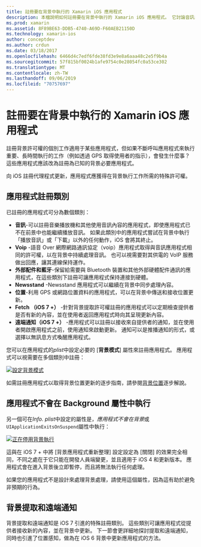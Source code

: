 ```yaml
---
title: 註冊要在背景中執行的 Xamarin iOS 應用程式
description: 本檔說明如何註冊要在背景中執行的 Xamarin iOS 應用程式。 它討論音訊應用程式、VoIP 應用程式、外部配件和藍牙等等。
ms.prod: xamarin
ms.assetid: 8F89BE63-DDB5-4740-A69D-F60AEB21150D
ms.technology: xamarin-ios
author: conceptdev
ms.author: crdun
ms.date: 03/18/2017
ms.openlocfilehash: 6466d4c7edf6fde38fd3e9e8a6aaa48c2e5f9b4a
ms.sourcegitcommit: 57f815bf0024b1afe9754c0e28054fc0a53ce302
ms.translationtype: MT
ms.contentlocale: zh-TW
ms.lasthandoff: 09/06/2019
ms.locfileid: "70757697"
---
```

# <a name="registering-xamarinios-apps-to-run-in-the-background"></a>註冊要在背景中執行的 Xamarin iOS 應用程式

註冊背景許可權的個別工作適用于某些應用程式，但如果不斷呼叫應用程式來執行重要、長時間執行的工作（例如透過 GPS 取得使用者的指示），會發生什麼事？ 這些應用程式應該改為註冊為已知的背景必要應用程式。

向 iOS 註冊代理程式更新，應用程式應獲得在背景執行工作所需的特殊許可權。

## <a name="application-registration-categories"></a>應用程式註冊類別

已註冊的應用程式可分為數個類別：

- **音訊**-可以註冊音樂播放機和其他使用音訊內容的應用程式，即使應用程式已不在前景中也能繼續播放音訊。 如果此類別中的應用程式嘗試在背景中執行「播放音訊」或「下載」以外的任何動作，iOS 會將其終止。
- **Voip** -語音 Over 網際網路通訊協定（voip）應用程式取得與音訊應用程式相同的許可權，以在背景中持續處理音訊。 也可以視需要對其供電的 VoIP 服務做出回應，讓其連線保持運作。
- **外部配件和藍牙**-保留給需要與 Bluetooth 裝置和其他外部硬體配件通訊的應用程式，在這些類別下註冊可讓應用程式保持連接到硬體。
- **Newsstand** -Newsstand 應用程式可以繼續在背景中同步處理內容。
- **位置**-利用 GPS 或網路位置資料的應用程式，可以在背景中傳送和接收位置更新。
- **Fetch （iOS 7 +）** -針對背景提取許可權註冊的應用程式可以定期檢查提供者是否有新的內容，並在使用者返回應用程式時向其呈現更新內容。
- **遠端通知（iOS 7 +）** -應用程式可以註冊以接收來自提供者的通知，並在使用者開啟應用程式之前，使用通知來啟動更新。 通知可以是推播通知的形式，或選擇以無訊息方式喚醒應用程式。

您可以在應用程式的*plist*中設定必要的 [**背景模式**] 屬性來註冊應用程式。 應用程式可以視需要在多個類別中註冊：

 [![](registering-applications-to-run-in-background-images/bgmodes.png "設定背景模式")](registering-applications-to-run-in-background-images/bgmodes.png#lightbox)

如需註冊應用程式以取得背景位置更新的逐步指南，請參閱[背景位置](~/ios/app-fundamentals/backgrounding/ios-backgrounding-walkthroughs/location-walkthrough.md)逐步解說。

## <a name="application-does-not-run-in-background-property"></a>應用程式不會在 Background 屬性中執行

另一個可在*Info. plist*中設定的屬性是，*應用程式不會在背景*或`UIApplicationExitsOnSuspend`屬性中執行：

 [![](registering-applications-to-run-in-background-images/plist.png "正在停用背景執行")](registering-applications-to-run-in-background-images/plist.png#lightbox)

這與在 iOS 7 + 中將 [背景應用程式重新整理] 設定設定為 [關閉] 的效果完全相同，不同之處在于它只能在開發人員端變更，並且適用于 iOS 4 和更新版本。 應用程式會在進入背景後立即暫停，而且將無法執行任何處理。

如果您的應用程式不是設計來處理背景處理，請使用這個屬性，因為這有助於避免非預期的行為。

## <a name="background-fetch-and-remote-notifications"></a>背景提取和遠端通知

背景提取和遠端通知是 iOS 7 引進的特殊註冊類別。 這些類別可讓應用程式從提供者接收新的內容，並在背景中更新。 下一節會更詳細地探討提取和遠端通知，同時也引進了位置感知，做為在 iOS 6 背景中更新應用程式的方法。

